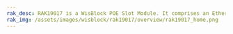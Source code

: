 ```yaml
---
rak_desc: RAK19017 is a WisBlock POE Slot Module. It comprises an Ethernet connector and a reset button that can connect with the WisBlock Base board via 40-pin power slot connector.
rak_img: /assets/images/wisblock/rak19017/overview/rak19017_home.png
---
```


<rk-redirect to="/Product-Categories/WisBlock/RAK19017/Overview/" />
